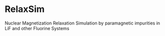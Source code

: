 RelaxSim
========

Nuclear Magnetization Relaxation Simulation by paramagnetic impurities in LiF and other Fluorine Systems